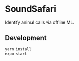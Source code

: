 # SoundSafari
Identify animal calls via offline ML.

## Development

```bash
yarn install
expo start
```
